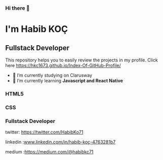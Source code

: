 ### Hi there 👋
<h1>I'm Habib KOÇ</h1>

 <h2>Fullstack Developer</h2>

This repository helps you to easily review the projects in my profile. 
Click here https://hkc1673.github.io/Index-Of-GitHub-Profile/

- 🔭 I’m currently studying on Clarusway
- 🌱 I’m currently learning <strong>Javascript and React Native</strong>

 <h3>HTML5</h3>
 <h3>CSS</h3>
 <h3>Fullstack Developer</h3>


twitter: https://twitter.com/HabibKo71

linkedin :www.linkedin.com/in/habib-koç-4763281b7

medium :https://medium.com/@habibkc71

<!--
**Hkc1673/Hkc1673** is a ✨ _special_ ✨ repository because its `README.md` (this file) appears on your GitHub profile.

Here are some ideas to get you started:

- 🔭 I’m currently working on ...
- 🌱 I’m currently learning ...
- 👯 I’m looking to collaborate on ...
- 🤔 I’m looking for help with ...
- 💬 Ask me about ...
- 📫 How to reach me: ...
- 😄 Pronouns: ...
- ⚡ Fun fact: ...
-->
